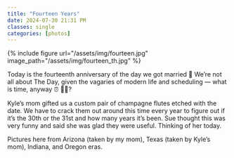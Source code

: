 ```yaml
---
title: "Fourteen Years"
date: 2024-07-30 21:31 PM
classes: single
categories: [photos]
---
```

{% include figure url="/assets/img/fourteen.jpg" image_path="/assets/img/fourteen_th.jpg" %}

Today is the fourteenth anniversary of the day we got married 💜 We’re not all about The Day, given the vagaries of modern life and scheduling — what is time, anyway ⏰ 😵‍💫?

Kyle’s mom gifted us a custom pair of champagne flutes etched with the date. We have to crack them out around this time every year to figure out if it’s the 30th or the 31st and how many years it’s been. Sue thought this was very funny and said she was glad they were useful. Thinking of her today.

Pictures here from Arizona (taken by my mom), Texas (taken by Kyle’s mom), Indiana, and Oregon eras.
